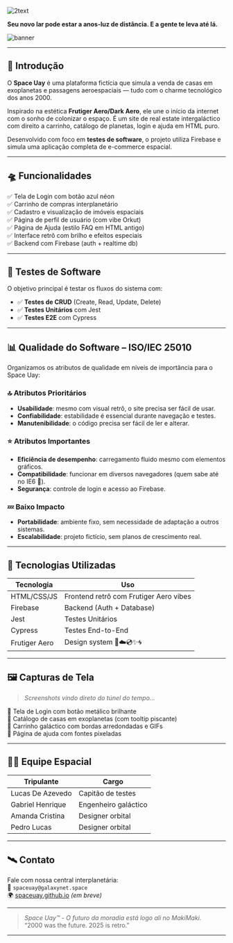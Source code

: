 ![2text](https://github.com/user-attachments/assets/3e9cd153-8607-4e09-a38f-74cd4975973b)
 
**Seu novo lar pode estar a anos-luz de distância. E a gente te leva até lá.**  

![banner](https://via.placeholder.com/800x200.png?text=Space+Uay+-+Real+Estate+Espacial+2000s+Style)

---

## 🚀 Introdução

O **Space Uay** é uma plataforma fictícia que simula a venda de casas em exoplanetas e passagens aeroespaciais — tudo com o charme tecnológico dos anos 2000.  

Inspirado na estética **Frutiger Aero/Dark Aero**, ele une o início da internet com o sonho de colonizar o espaço. É um site de real estate intergaláctico com direito a carrinho, catálogo de planetas, login e ajuda em HTML puro.  

Desenvolvido com foco em **testes de software**, o projeto utiliza Firebase e simula uma aplicação completa de e-commerce espacial.

---

## 🛸 Funcionalidades

✅ Tela de Login com botão azul néon  
✅ Carrinho de compras interplanetário  
✅ Cadastro e visualização de imóveis espaciais  
✅ Página de perfil de usuário (com vibe Orkut)  
✅ Página de Ajuda (estilo FAQ em HTML antigo)  
✅ Interface retrô com brilho e efeitos especiais  
✅ Backend com Firebase (auth + realtime db)

---

## 🧪 Testes de Software

O objetivo principal é testar os fluxos do sistema com:

- ✅ **Testes de CRUD** (Create, Read, Update, Delete)
- ✅ **Testes Unitários** com Jest
- ✅ **Testes E2E** com Cypress

---

## 📊 Qualidade do Software – ISO/IEC 25010

Organizamos os atributos de qualidade em níveis de importância para o Space Uay:

### 🔝 Atributos Prioritários
- **Usabilidade**: mesmo com visual retrô, o site precisa ser fácil de usar.
- **Confiabilidade**: estabilidade é essencial durante navegação e testes.
- **Manutenibilidade**: o código precisa ser fácil de ler e alterar.

### ⭐ Atributos Importantes
- **Eficiência de desempenho**: carregamento fluido mesmo com elementos gráficos.
- **Compatibilidade**: funcionar em diversos navegadores (quem sabe até no IE6 👀).
- **Segurança**: controle de login e acesso ao Firebase.

### 💤 Baixo Impacto
- **Portabilidade**: ambiente fixo, sem necessidade de adaptação a outros sistemas.
- **Escalabilidade**: projeto fictício, sem planos de crescimento real.

---

## 💽 Tecnologias Utilizadas

| Tecnologia | Uso |
|------------|-----|
| HTML/CSS/JS | Frontend retrô com Frutiger Aero vibes |
| Firebase | Backend (Auth + Database) |
| Jest | Testes Unitários |
| Cypress | Testes End-to-End |
| Frutiger Aero | Design system 🌊☁️💿✨🌀 |

---

## 🖼️ Capturas de Tela

> *Screenshots vindo direto do túnel do tempo...*  

📸 Tela de Login com botão metálico brilhante  
📸 Catálogo de casas em exoplanetas (com tooltip piscante)  
📸 Carrinho galáctico com bordas arredondadas e GIFs  
📸 Página de ajuda com fontes pixeladas

---

## 👩‍🚀 Equipe Espacial

| Tripulante | Cargo |
|------------|-------|
| Lucas De Azevedo | Capitão de testes |
| Gabriel Henrique | Engenheiro galáctico |
| Amanda Cristina | Designer orbital |
| Pedro Lucas | Designer orbital |

---

## 🛰️ Contato

Fale com nossa central interplanetária:  
📧 `spaceuay@galaxynet.space`  
🌍 [spaceuay.github.io](https://spaceuay.github.io) _(em breve)_

---

> _Space Uay™ - O futuro da moradia está logo ali no MakiMaki._  
> “2000 was the future. 2025 is retro.”

---


